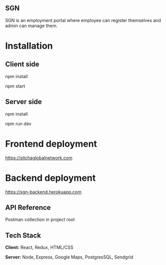 
## SGN


SGN is an employment portal where employee can register themselves and admin can manage them.

# Installation
## Client side
npm install 

npm start
## Server side
npm install

npm run dev

# Frontend deployment
https://sitchaglobalnetwork.com

# Backend deployment
https://sgn-backend.herokuapp.com

## API Reference
Postman collection in project root

## Tech Stack

**Client:** React, Redux, HTML/CSS

**Server:** Node, Express, Google Maps, PostgresSQL, Sendgrid
